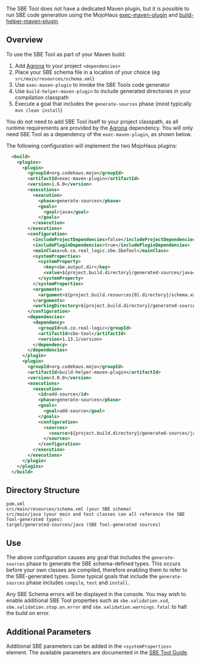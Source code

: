 The SBE Tool does not have a dedicated Maven plugin, but it is possible to run SBE code generation 
using the MojoHaus [exec-maven-plugin](http://www.mojohaus.org/exec-maven-plugin/) and [build-helper-maven-plugin](http://www.mojohaus.org/build-helper-maven-plugin/).

## Overview
To use the SBE Tool as part of your Maven build:

1. Add [Agrona](https://github.com/real-logic/agrona) to your project `<dependencies>`
1. Place your SBE schema file in a location of your choice (eg `src/main/resources/schema.xml`)
1. Use ``exec-maven-plugin`` to invoke the SBE Tools code generator
1. Use ``build-helper-maven-plugin`` to include generated directories in your compilation classpath
1. Execute a goal that includes the ``generate-sources`` phase (most typically `mvn clean install`)

You do not need to add SBE Tool itself to your project classpath, as all runtime requirements are provided by the [Agrona](https://github.com/real-logic/agrona) dependency. You will only need SBE Tool as a dependency of the `exec-maven-plugin`, as shown below.

The following configuration will implement the two MojoHaus plugins:

```xml
  <build>
    <plugins>
      <plugin>
        <groupId>org.codehaus.mojo</groupId>
        <artifactId>exec-maven-plugin</artifactId>
        <version>1.6.0</version>
        <executions>
          <execution>
            <phase>generate-sources</phase>
            <goals>
              <goal>java</goal>
            </goals>
          </execution>
        </executions>
        <configuration>
          <includeProjectDependencies>false</includeProjectDependencies>
          <includePluginDependencies>true</includePluginDependencies>
          <mainClass>uk.co.real_logic.sbe.SbeTool</mainClass>
          <systemProperties>
            <systemProperty>
              <key>sbe.output.dir</key>
              <value>${project.build.directory}/generated-sources/java</value>
            </systemProperty>
          </systemProperties>
          <arguments>
            <argument>${project.build.resources[0].directory}/schema.xml</argument>
          </arguments>
          <workingDirectory>${project.build.directory}/generated-sources/java</workingDirectory>
        </configuration>
        <dependencies>
          <dependency>
            <groupId>uk.co.real-logic</groupId>
            <artifactId>sbe-tool</artifactId>
            <version>1.13.1/version>
          </dependency>
        </dependencies>
      </plugin>
      <plugin>
        <groupId>org.codehaus.mojo</groupId>
        <artifactId>build-helper-maven-plugin</artifactId>
        <version>3.0.0</version>
        <executions>
          <execution>
            <id>add-source</id>
            <phase>generate-sources</phase>
            <goals>
              <goal>add-source</goal>
            </goals>
            <configuration>
              <sources>
                <source>${project.build.directory}/generated-sources/java/</source>
              </sources>
            </configuration>
          </execution>
        </executions>
      </plugin>
    </plugins>
  </build>
```

## Directory Structure
    pom.xml
    src/main/resources/schema.xml (your SBE schema)
    src/main/java (your main and test classes can all reference the SBE Tool-generated types)
    target/generated-sources/java (SBE Tool-generated sources)

## Use
The above configuration causes any goal that includes the `generate-sources` phase to generate the SBE schema-defined types. This occurs before your own classes are compiled, therefore enabling them to refer to the SBE-generated types. Some typical goals that include the `generate-sources` phase includes `compile`, `test` and `install`.

Any SBE Schema errors will be displayed in the console. You may wish to enable additional SBE Tool properties such as `sbe.validation.xsd`, `sbe.validation.stop.on.error` and `sbe.validation.warnings.fatal` to halt the build on error.

## Additional Parameters
Additional SBE parameters can be added in the `<systemProperties>` element. The available parameters are documented in the [SBE Tool Guide](https://github.com/real-logic/simple-binary-encoding/wiki/Sbe-Tool-Guide).
